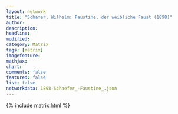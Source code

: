 ```yaml
---
layout: network
title: "Schäfer, Wilhelm: Faustine, der weibliche Faust (1898)"
author:
description:
headline:
modified:
category: Matrix
tags: [matrix]
imagefeature: 
mathjax: 
chart: 
comments: false
featured: false
list: false
networkdata: 1898-Schaefer_-Faustine_.json
---
```

{% include matrix.html %}
